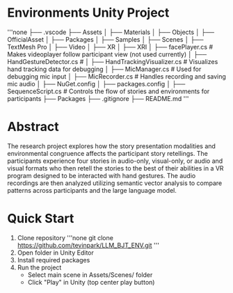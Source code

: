 # Environments Unity Project

'''none
├── .vscode
├── Assets
│   ├── Materials
│   ├── Objects
│   ├── OfficialAsset
│   ├── Packages
│   ├── Samples
│   ├── Scenes
│   ├── TextMesh Pro
│   ├── Video
│   ├── XR
│   ├── XRI
│   ├── facePlayer.cs                    # Makes videoplayer follow participant view (not used currently)
│   ├── HandGestureDetector.cs           # 
│   ├── HandTrackingVisualizer.cs        # Visualizes hand tracking data for debugging
│   ├── MicManager.cs                    # Used for debugging mic input
│   ├── MicRecorder.cs                   # Handles recording and saving mic audio
│   ├── NuGet.config
│   ├── packages.config
│   ├── SequenceScript.cs                # Controls the flow of stories and environments for participants
├── Packages
├── .gitignore
├── README.md
'''

# Abstract
The research project explores how the story presentation modalities and environmental congruence affects the participant story retellings. The participants experience four stories in audio-only, visual-only, or audio and visual formats who then retell the stories to the best of their abilities in a VR program designed to be interacted with hand gestures. The audio recordings are then analyzed utilizing semantic vector analysis to compare patterns across participants and the large language model.

# Quick Start
1. Clone repository
'''none
git clone https://github.com/tevinpark/LLM_BJT_ENV.git
'''
2. Open folder in Unity Editor
3. Install required packages
4. Run the project
    - Select main scene in Assets/Scenes/ folder
    - Click "Play" in Unity (top center play button)